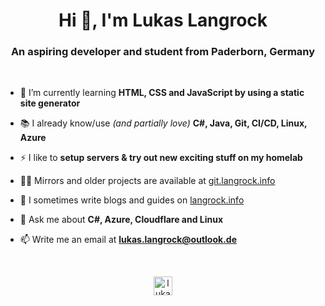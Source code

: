 <h1 align="center">Hi 👋, I'm Lukas Langrock</h1>
<h3 align="center">An aspiring developer and student from Paderborn, Germany</h3>
<br/>

- 🌱 I’m currently learning **HTML, CSS and JavaScript by using a static site generator**

- 📚 I already know/use *(and partially love)* **C#, Java, Git, CI/CD, Linux, Azure**

- ⚡ I like to **setup servers & try out new exciting stuff on my homelab**

- 👨‍💻 Mirrors and older projects are available at [git.langrock.info](https://git.langrock.info/)

- 📝 I sometimes write blogs and guides on [langrock.info](https://langrock.info/)

- 💬 Ask me about **C#, Azure, Cloudflare and Linux**

- 📫 Write me an email at **lukas.langrock@outlook.de**

<br/>
<p align="center"><a href="https://twitter.com/lukaslangrock" target="blank"><img align="center" src="https://cdn.jsdelivr.net/npm/simple-icons@3.0.1/icons/twitter.svg" alt="lukaslangrock" height="30" width="30" /></a></p>
